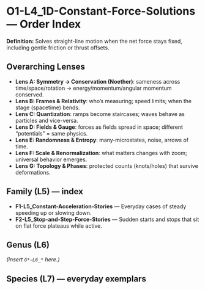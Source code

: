 # O1-L4_1D-Constant-Force-Solutions — Order Index
**Definition:** Solves straight-line motion when the net force stays fixed, including gentle friction or thrust offsets.

## Overarching Lenses

- **Lens A: Symmetry -> Conservation (Noether)**: sameness across time/space/rotation → energy/momentum/angular momentum conserved.
- **Lens B: Frames & Relativity**: who’s measuring; speed limits; when the stage (spacetime) bends.
- **Lens C: Quantization**: ramps become staircases; waves behave as particles and vice-versa.
- **Lens D: Fields & Gauge**: forces as fields spread in space; different “potentials” = same physics.
- **Lens E: Randomness & Entropy**: many-microstates, noise, arrows of time.
- **Lens F: Scale & Renormalization**: what matters changes with zoom; universal behavior emerges.
- **Lens G: Topology & Phases**: protected counts (knots/holes) that survive deformations.

## Family (L5) — index
- **F1-L5_Constant-Acceleration-Stories** — Everyday cases of steady speeding up or slowing down.
- **F2-L5_Stop-and-Step-Force-Stories** — Sudden starts and stops that sit on flat force plateaus while active.

## Genus (L6)
_(Insert `G*-L6_*` here.)_

## Species (L7) — everyday exemplars
